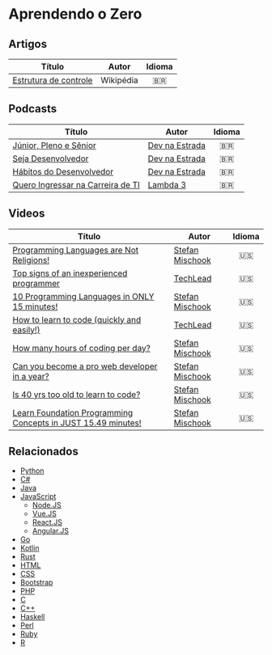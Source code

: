 # Aprendendo o Zero

## Artigos
| Título | Autor | Idioma |
|-----------------|-------|:--------:|
| [Estrutura de controle](https://pt.wikipedia.org/wiki/Estrutura_de_controle) | Wikipédia | :brazil: |

## Podcasts
| Título | Autor | Idioma |
|-----------------|-------|:--------:|
| [Júnior, Pleno e Sênior](https://devnaestrada.com.br/2015/10/30/devcast-junior-pleno-senior.html) | [Dev na Estrada](https://devnaestrada.com.br/) | :brazil: |
| [Seja Desenvolvedor](https://devnaestrada.com.br/2017/04/11/seja-desenvolvedor.html) | [Dev na Estrada](https://devnaestrada.com.br/) | :brazil: |
| [Hábitos do Desenvolvedor](https://devnaestrada.com.br/2017/08/18/habitos-do-desenvolvedor.html) | [Dev na Estrada](https://devnaestrada.com.br/) | :brazil: |
| [Quero Ingressar na Carreira de TI](https://www.lambda3.com.br/2019/01/lambda3-podcast-127-quero-ingressar-na-carreira-de-ti/?fbclid=IwAR2R7EArvxv9AZd05SlEnB7jmpMExvl_LF-e-TRXtw_sIu6-SLC_3s_ww84) | [Lambda 3](https://www.lambda3.com.br/) | :brazil: |

## Videos
| Título | Autor | Idioma |
|-----------------|-------|:--------:|
| [Programming Languages are Not Religions!](https://www.youtube.com/watch?v=yrwOiqDzrBI) | [Stefan Mischook](https://www.youtube.com/channel/UCyUBW72KU30dfAYWLVNZO8Q) | :us: |
| [Top signs of an inexperienced programmer](https://www.youtube.com/watch?v=-W_VsLXmjJU) | [TechLead](https://www.youtube.com/channel/UC4xKdmAXFh4ACyhpiQ_3qBw) | :us: |
| [10 Programming Languages in ONLY 15 minutes!](https://www.youtube.com/watch?v=7bE2mI4ePeU) | [Stefan Mischook](https://www.youtube.com/channel/UCyUBW72KU30dfAYWLVNZO8Q) | :us: |
| [How to learn to code (quickly and easily!)](https://www.youtube.com/watch?v=R2pIutTspQA) | [TechLead](https://www.youtube.com/channel/UC4xKdmAXFh4ACyhpiQ_3qBw) | :us: |
| [How many hours of coding per day?](https://www.youtube.com/watch?v=S8Cy8mCRaEk) | [Stefan Mischook](https://www.youtube.com/channel/UCyUBW72KU30dfAYWLVNZO8Q) | :us: |
| [Can you become a pro web developer in a year?](https://www.youtube.com/watch?v=oKJz7HmrTro) | [Stefan Mischook](https://www.youtube.com/channel/UCyUBW72KU30dfAYWLVNZO8Q) | :us: |
| [Is 40 yrs too old to learn to code?](https://www.youtube.com/watch?v=jcggB6vRUzE) | [Stefan Mischook](https://www.youtube.com/channel/UCyUBW72KU30dfAYWLVNZO8Q) | :us: |
| [Learn Foundation Programming Concepts in JUST 15.49 minutes!](https://www.youtube.com/watch?v=6qDCrDHJ00g&t=842s) | [Stefan Mischook](https://www.youtube.com/channel/UCyUBW72KU30dfAYWLVNZO8Q) | :us: |

## Relacionados
- [Python](./python.md)
- [C#](./csharp.md)
- [Java](./java.md)
- [JavaScript](./javascript.md)
    - [Node.JS](./nodejs.md)
    - [Vue.JS](./vuejs.md)
    - [React.JS](./reactjs.md)
    - [Angular.JS](./angularjs.md)
- [Go](./go.md)
- [Kotlin](./kotlin.md)
- [Rust](./rust.md)
- [HTML](./html.md)
- [CSS](./css.md)
- [Bootstrap](./bootstrap.md)
- [PHP](./php.md)
- [C](./c.md)
- [C++](./cpp.md)
- [Haskell](./haskell.md)   
- [Perl](./perl.md)
- [Ruby](./ruby.md)
- [R](./r.md)
